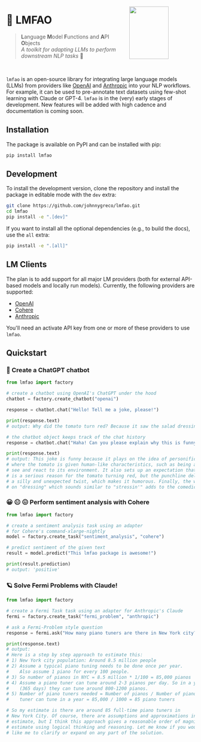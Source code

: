 <img src="https://raw.githubusercontent.com/johnnygreco/lmfao/main/assets/icon.png" height="140" width="105" align="right" style="margin-right: 70px; margin-top: 20px" />

# 🙊 LMFAO
> **L**anguage **M**odel **F**unctions and **A**PI **O**bjects <br> _A toolkit for adapting LLMs to perform downstream NLP tasks_ 🦾

<br>

`lmfao` is an open-source library for integrating large language models (LLMs) from providers like [OpenAI](https://platform.openai.com/docs/introduction) and [Anthropic](https://console.anthropic.com/docs/api) into your NLP workflows. For example, it can be used to pre-annotate text datasets using few-shot learning with Claude or GPT-4. `lmfao` is in the (very) early stages of development. New features will be added with high cadence and documentation is coming soon.

## Installation
The package is available on PyPI and can be installed with pip:
```bash
pip install lmfao
```

## Development

To install the development version, clone the repository and install the package in editable mode with the `dev` extra:

```bash
git clone https://github.com/johnnygreco/lmfao.git
cd lmfao
pip install -e ".[dev]"
```

If you want to install all the optional dependencies (e.g., to build the docs), use the `all` extra:

```bash
pip install -e ".[all]"
```

## LM Clients
The plan is to add support for all major LM providers (both for external API-based models and locally run models). Currently, the following providers are supported:

- [OpenAI](https://platform.openai.com/docs/introduction)
- [Cohere](https://docs.cohere.ai/docs)
- [Anthropic](https://console.anthropic.com/docs/api)

You'll need an activate API key from one or more of these providers to use `lmfao`.

## Quickstart

### 🤖 Create a ChatGPT chatbot
```python
from lmfao import factory

# create a chatbot using OpenAI's ChatGPT under the hood
chatbot = factory.create_chatbot("openai")

response = chatbot.chat("Hello! Tell me a joke, please!")

print(response.text)
# output: Why did the tomato turn red? Because it saw the salad dressing!

# the chatbot object keeps track of the chat history
response = chatbot.chat("Haha! Can you please explain why this is funny?")

print(response.text)
# output: This joke is funny because it plays on the idea of personification,
# where the tomato is given human-like characteristics, such as being able to
# see and react to its environment. It also sets up an expectation that there
# is a serious reason for the tomato turning red, but the punchline delivers
# a silly and unexpected twist, which makes it humorous. Finally, the wordplay
# on "dressing" which sounds similar to "stressin'" adds to the comedic effect.
```

### 😀 😐 😖 Perform sentiment analysis with Cohere
```python
from lmfao import factory

# create a sentiment analysis task using an adapter
# for Cohere's command-xlarge-nightly
model = factory.create_task("sentiment_analysis", "cohere")

# predict sentiment of the given text
result = model.predict("This lmfao package is awesome!")

print(result.prediction)
# output: 'positive'
```

### 🪐 Solve Fermi Problems with Claude!
```python
from lmfao import factory

# create a Fermi Task task using an adapter for Anthropic's Claude
fermi = factory.create_task("fermi_problem", "anthropic")

# ask a Fermi-Problem style question
response = fermi.ask("How many piano tuners are there in New York city?")

print(response.text)
# output:
# Here is a step by step approach to estimate this:
# 1) New York city population: Around 8.5 million people
# 2) Assume a typical piano tuning needs to be done once per year.
#    Also assume 1 piano for every 100 people.
# 3) So number of pianos in NYC = 8.5 million * 1/100 = 85,000 pianos
# 4) Assume a piano tuner can tune around 2-3 pianos per day. So in a year
#    (365 days) they can tune around 800-1200 pianos.
# 5) Number of piano tuners needed = Number of pianos / Number of pianos a
#    tuner can tune in a year = 85,000 / 1000 = 85 piano tuners

# So my estimate is there are around 85 full-time piano tuners in
# New York City. Of course, there are assumptions and approximations in this
# estimate, but I think this approach gives a reasonable order of magnitude
# estimate using logical thinking and reasoning. Let me know if you would
# like me to clarify or expand on any part of the solution.
```
